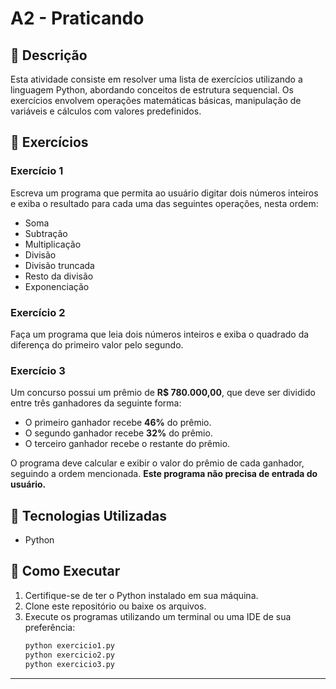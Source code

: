 # A2 - Praticando

## 📌 Descrição
Esta atividade consiste em resolver uma lista de exercícios utilizando a linguagem Python, abordando conceitos de estrutura sequencial. Os exercícios envolvem operações matemáticas básicas, manipulação de variáveis e cálculos com valores predefinidos.

## 📝 Exercícios

### Exercício 1
Escreva um programa que permita ao usuário digitar dois números inteiros e exiba o resultado para cada uma das seguintes operações, nesta ordem:
- Soma
- Subtração
- Multiplicação
- Divisão
- Divisão truncada
- Resto da divisão
- Exponenciação

### Exercício 2
Faça um programa que leia dois números inteiros e exiba o quadrado da diferença do primeiro valor pelo segundo.

### Exercício 3
Um concurso possui um prêmio de **R$ 780.000,00**, que deve ser dividido entre três ganhadores da seguinte forma:
- O primeiro ganhador recebe **46%** do prêmio.
- O segundo ganhador recebe **32%** do prêmio.
- O terceiro ganhador recebe o restante do prêmio.

O programa deve calcular e exibir o valor do prêmio de cada ganhador, seguindo a ordem mencionada. **Este programa não precisa de entrada do usuário.**

## 🚀 Tecnologias Utilizadas
- Python

## 📂 Como Executar
1. Certifique-se de ter o Python instalado em sua máquina.
2. Clone este repositório ou baixe os arquivos.
3. Execute os programas utilizando um terminal ou uma IDE de sua preferência:
   ```bash
   python exercicio1.py
   python exercicio2.py
   python exercicio3.py
   ```

---
